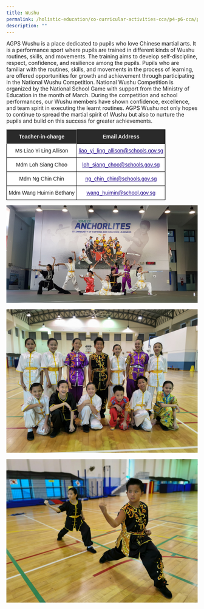 ```yaml
---
title: Wushu
permalink: /holistic-education/co-curricular-activities-cca/p4-p6-cca/physical/wushu
description: ""
---
```

AGPS Wushu is a place dedicated to pupils who love Chinese martial arts. It is a performance sport where pupils are trained in different kinds of Wushu routines, skills, and movements. The training aims to develop self-discipline, respect, confidence, and resilience among the pupils. Pupils who are familiar with the routines, skills, and movements in the process of learning, are offered opportunities for growth and achievement through participating in the National Wushu Competition. National Wushu Competition is organized by the National School Game with support from the Ministry of Education in the month of March. During the competition and school performances, our Wushu members have shown confidence, excellence, and team spirit in executing the learnt routines. AGPS Wushu not only hopes to continue to spread the martial spirit of Wushu but also to nurture the pupils and build on this success for greater achievements.

<style type="text/css">
.tg  {border-collapse:collapse;border-spacing:0;}
.tg td{border-color:black;border-style:solid;border-width:1px;font-family:Arial, sans-serif;font-size:14px;
  overflow:hidden;padding:10px 5px;word-break:normal;}
.tg th{border-color:black;border-style:solid;border-width:1px;font-family:Arial, sans-serif;font-size:14px;
  font-weight:normal;overflow:hidden;padding:10px 5px;word-break:normal;}
.tg .tg-2705{background-color:#2A2A2A;color:#EEE;font-weight:bold;text-align:center;vertical-align:middle}
.tg .tg-8zvm{background-color:#2A2A2A;border-color:inherit;color:#EEE;font-weight:bold;text-align:center;vertical-align:middle}
.tg .tg-f4yw{background-color:#FFF;text-align:center;vertical-align:middle}
.tg .tg-0pyt{background-color:#FFF;color:#21088A;font-weight:bold;text-align:center;text-decoration:underline;vertical-align:top}
</style>
<table class="tg">
<thead>
  <tr>
    <th class="tg-8zvm"><span style="color:#EEE;background-color:#2A2A2A">Teacher-in-charge</span></th>
    <th class="tg-2705"><span style="color:#EEE;background-color:#2A2A2A">Email Address</span></th>
  </tr>
</thead>
<tbody>
  <tr>
    <td class="tg-f4yw">Ms Liao Yi Ling Allison</td>
    <td class="tg-0pyt"><a href="mailto:liao_yi_ling_allison@schools.gov.sg"><span style="font-weight:500;text-decoration:underline;color:#21088A">liao_yi_ling_allison@schools.gov.sg</span></a></td>
  </tr>
  <tr>
    <td class="tg-f4yw">Mdm Loh Siang Choo</td>
    <td class="tg-0pyt"><a href="mailto:loh_siang_choo@schools.gov.sg"><span style="font-weight:500;text-decoration:underline;color:#21088A">loh_siang_choo@schools.gov.sg</span></a></td>
  </tr>
  <tr>
    <td class="tg-f4yw">Mdm Ng Chin Chin<br></td>
    <td class="tg-0pyt"><a href="mailto:ng_chin_chin@schools.gov.sg"><span style="font-weight:500;text-decoration:underline;color:#21088A">ng_chin_chin@schools.gov.sg</span></a><br></td>
  </tr>
  <tr>
    <td class="tg-f4yw">Mdm Wang Huimin Bethany<br></td>
    <td class="tg-0pyt"><a href="mailto:wang_huimin@school.gov.sg"><span style="font-weight:500;text-decoration:underline;color:#21088A">wang_huimin@school.gov.sg</span></a></td>
  </tr>
</tbody>
</table>

![Wushu](/images/Wushu.jpg)

![Wushu](/images/Wushu2.jpg)

![Wushu](/images/Wushu3.jpg)